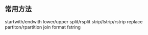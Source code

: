 ## 常用方法

startwith/endwith
lower/upper
split/rsplit
strip/lstrip/rstrip
replace
partiton/rpartition
join
format  fstring

